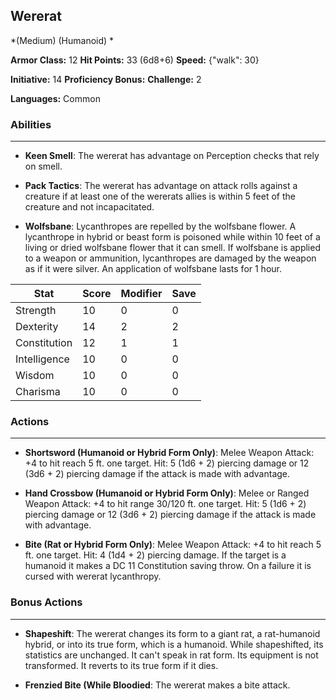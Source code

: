 ## Wererat
*(Medium) (Humanoid) *

**Armor Class:** 12
**Hit Points:** 33 (6d8+6)
**Speed:** {"walk": 30}

**Initiative:** 14
**Proficiency Bonus:**
**Challenge:** 2

**Languages:** Common

### Abilities
 --- 
- **Keen Smell**: The wererat has advantage on Perception checks that rely on smell.

- **Pack Tactics**: The wererat has advantage on attack rolls against a creature if at least one of the wererats allies is within 5 feet of the creature and not incapacitated.

- **Wolfsbane**: Lycanthropes are repelled by the wolfsbane flower. A lycanthrope in hybrid or beast form is poisoned while within 10 feet of a living or dried wolfsbane flower that it can smell. If wolfsbane is applied to a weapon or ammunition, lycanthropes are damaged by the weapon as if it were silver. An application of wolfsbane lasts for 1 hour.



| Stat | Score | Modifier | Save |
| ---- | ---- | ---- | ---- |
| Strength | 10 | 0 | 0 |
| Dexterity | 14 | 2 | 2 |
| Constitution | 12 | 1 | 1 |
| Intelligence | 10 | 0 | 0 |
| Wisdom | 10 | 0 | 0 |
| Charisma | 10 | 0 | 0 |

### Actions
 --- 
- **Shortsword (Humanoid or Hybrid Form Only)**: Melee Weapon Attack: +4 to hit  reach 5 ft.  one target. Hit: 5 (1d6 + 2) piercing damage  or 12 (3d6 + 2) piercing damage if the attack is made with advantage.

- **Hand Crossbow (Humanoid or Hybrid Form Only)**: Melee or Ranged Weapon Attack: +4 to hit  range 30/120 ft.  one target. Hit: 5 (1d6 + 2) piercing damage  or 12 (3d6 + 2) piercing damage if the attack is made with advantage.

- **Bite (Rat or Hybrid Form Only)**: Melee Weapon Attack: +4 to hit  reach 5 ft.  one target. Hit: 4 (1d4 + 2) piercing damage. If the target is a humanoid  it makes a DC 11 Constitution saving throw. On a failure  it is cursed with wererat lycanthropy.

### Bonus Actions
 --- 
- **Shapeshift**: The wererat changes its form to a giant rat, a rat-humanoid hybrid, or into its true form, which is a humanoid. While shapeshifted, its statistics are unchanged. It can't speak in rat form. Its equipment is not transformed. It reverts to its true form if it dies.

- **Frenzied Bite (While Bloodied**: The wererat makes a bite attack.

